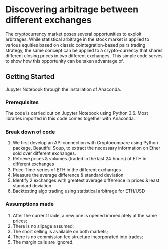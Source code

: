 # Discovering arbitrage between different exchanges

The cryptocurrency market poses several opportunities to exploit arbitrages. While statistical arbitrage in the stock market is applied to various equities based on classic cointegration-based pairs trading strategy, the same concept can be applied to a crypto-currency that shares different closing prices in two different exchanges. This simple code serves to show how this opportunity can be taken advantage of. 

## Getting Started

Jupyter Notebook through the installation of Anaconda.

### Prerequisites

The code is carried out on Jupyter Notebook using Python 3.6. Most libraries imported in this code comes together with Anaconda.

### Break down of code

1. We first develop an API connection with Cryptocompare using Python package, Beautiful Soup, to extract the necessary information on Ether sold over different exchanges. 
2. Retrieve prices & volumes (traded in the last 24 hours) of ETH in different exchanges
3. Price Time-series of ETH in the different exchanges
4. Measure the average difference & standard deviation
5. Identify 2 exchanges with greatest average difference in prices & least standard deviation
6. Backtesting algo trading using statistical arbitrage for ETH/USD

### Assumptions made
1. After the current trade, a new one is opened immediately at the same prices;
2. There is no slipage assumed;
3. The short selling is available on both markets;
4. There is no commission fee structure incorporated into trades;
5. The margin calls are ignored.
